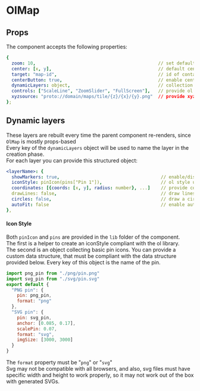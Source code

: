 # OlMap

## Props
The component accepts the following properties:
```yaml
{
  zoom: 10,                                              // set default zoom
  center: [x, y],                                        // default center coordinates
  target: "map-id",                                      // id of container div hosting the map
  centerButton: true,                                    // enable centering button
  dynamicLayers: object,                                 // collection of layers
  controls: ["ScaleLine", "ZoomSlider", "FullScreen"],   // provide ol native controls by name, these are the defaults
  xyzsource: "proto://domain/maps/tile/{z}/{x}/{y}.png"  // provide xyz source template for tiles
};
```

## Dynamic layers
These layers are rebuilt every time the parent component re-renders, since `OlMap` is mostly props-based
<br/>
Every key of the `dynamicLayers` object will be used to name the layer in the creation phase.
<br/>
For each layer you can provide this structured object: 
```yaml
<layerName>: {
  showMarkers: true,                                      // enable/disable marker pins visualization for every coordinate 
  iconStyle: pinIcon(pins["Pin 1"]),                      // ol style used for rendering the pin
  coordinates: [{coords: [x, y], radius: number}, ...]    // provide coordinates for this layer   
  drawLines: false,                                       // draw lines between points
  circles: false,                                         // draw a circle around each point
  autoFit: false                                          // enable autoFit feature for this layer
},
```
#### Icon Style
Both `pinIcon` and `pins` are provided in the `lib` folder of the component.
<br/> 
The first is a helper to create an iconStyle compliant with the ol library.
<br/>
The second is an object collecting basic pin icons. You can provide a custom data structure, that must be compliant with the data structure provided below.
Every key of this object is the name of the pin.
```javascript
import png_pin from "./png/pin.png"
import svg_pin from "./svg/pin.svg"
export default {
  "PNG pin": {
    pin: png_pin,
    format: "png"
  },
  "SVG pin": {
    pin: svg_pin,
    anchor: [0.085, 0.17], 
    scalePin: 0.07,
    format: "svg",
    imgSize: [3000, 3000]
  }
}
```
The `format` property must be "`png`" or "`svg`"
<br/>
Svg may not be compatible with all browsers, and also, svg files must have specific width and height to work properly, so it may not work out of the box with generated SVGs.
